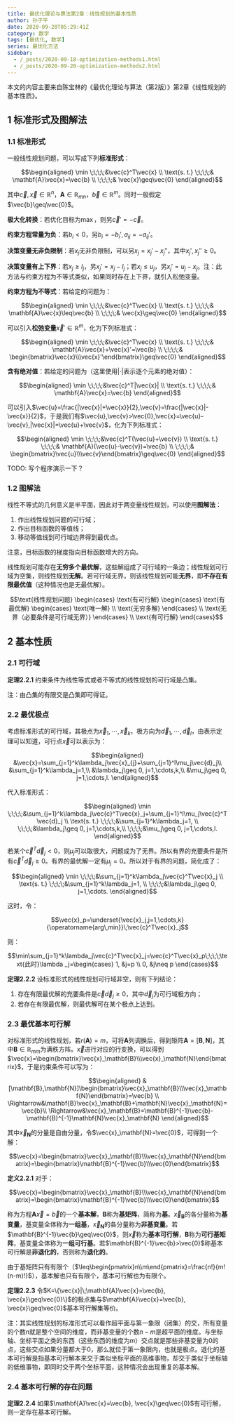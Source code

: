 ```yaml
---
title: 最优化理论与算法第2章：线性规划的基本性质
author: 孙子平
date: 2020-09-20T05:29:41Z
category: 数学
tags: [最优化, 数学]
series: 最优化方法
sidebar:
  - /_posts/2020-09-18-optimization-methods1.html
  - /_posts/2020-09-20-optimization-methods2.html
---
```


本文的内容主要来自陈宝林的《最优化理论与算法（第2版）》第2章《线性规划的基本性质》。

<!-- more -->

## 1 标准形式及图解法

### 1.1 标准形式

一般线性规划问题，可以写成下列**标准形式**：

$$\begin{aligned}
\min         \;\;\;\;&\vec{c}^T\vec{x} \\
\text{s. t.} \;\;\;\;& \mathbf{A}\vec{x}=\vec{b} \\
             \;\;\;\;& \vec{x}\geq\vec{0}
\end{aligned}$$

其中$\vec{c},\vec{x}\in\mathbb{R}^n$，$\mathbf{A}\in\mathbb{R}_{mn}$，$\vec{b}\in\mathbb{R}^m$。同时一般假定$\vec{b}\geq\vec{0}$。

**极大化转换**：若优化目标为$\max$，则另$\vec{c}'=-\vec{c}$。

**约束方程常量为负**：若$b_i<0$，另$b_i=-b_i',a_{ij}=-a_{ij}'$。

**决策变量无非负限制**：若$x_j$无非负限制，可以另$x_j=x_j'-x_j''$，其中$x_j',x_j''\geq 0$。

**决策变量有上下界**：若$x_j\geq l_j$，另$x_j'=x_j-l_j$；若$x_j\leq u_j$，另$x_j'=u_j-x_j$。注：此方法与约束方程为不等式类似，如果同时存在上下界，就引入松弛变量。

**约束方程为不等式**：若给定的问题为：

$$\begin{aligned}
\min         \;\;\;\;&\vec{c}^T\vec{x} \\
\text{s. t.} \;\;\;\;& \mathbf{A}\vec{x}\leq\vec{b} \\
             \;\;\;\;& \vec{x}\geq\vec{0}
\end{aligned}$$

可以引入**松弛变量**$\vec{x}'\in\mathbb{R}^m$，化为下列标准式：

$$\begin{aligned}
\min         \;\;\;\;&\vec{c}^T\vec{x} \\
\text{s. t.} \;\;\;\;& \mathbf{A}\vec{x}+\vec{x}'=\vec{b} \\
             \;\;\;\;& \begin{bmatrix}\vec{x}\\\vec{x}'\end{bmatrix}\geq\vec{0}
\end{aligned}$$

**含有绝对值**：若给定的问题为（这里使用$|\cdot|$表示逐个元素的绝对值）：

$$\begin{aligned}
\min         \;\;\;\;&\vec{c}^T|\vec{x}| \\
\text{s. t.} \;\;\;\;& \mathbf{A}\vec{x}=\vec{b}
\end{aligned}$$

可以引入$\vec{u}=\frac{|\vec{x}|+\vec{x}}{2},\vec{v}=\frac{|\vec{x}|-\vec{x}}{2}$，于是我们有$\vec{u},\vec{v}>\vec{0},\vec{x}=\vec{u}-\vec{v},|\vec{x}|=\vec{u}+\vec{v}$，化为下列标准式：

$$\begin{aligned}
\min         \;\;\;\;&\vec{c}^T(\vec{u}+\vec{v}) \\
\text{s. t.} \;\;\;\;& \mathbf{A}(\vec{u}-\vec{v})=\vec{b} \\
             \;\;\;\;& \begin{bmatrix}\vec{u}\\\vec{v}\end{bmatrix}\geq\vec{0}
\end{aligned}$$

TODO: 写个程序演示一下？

### 1.2 图解法

线性不等式的几何意义是半平面，因此对于两变量线性规划，可以使用**图解法**：

1. 作出线性规划问题的可行域；
2. 作出目标函数的等值线；
3. 移动等值线到可行域边界得到最优点。

注意，目标函数的梯度指向目标函数增大的方向。

线性规划可能存在**无穷多个最优解**，这些解组成了可行域的一条边；线性规划可行域为空集，则线性规划**无解**。若可行域无界，则该线性规划可能**无界**，即**不存在有限最优值**（这种情况也是无最优解）。

$$\text{线性规划问题} \begin{cases}
  \text{有可行解} \begin{cases}
    \text{有最优解} \begin{cases}
      \text{唯一解} \\
      \text{无穷多解}
    \end{cases} \\
    \text{无界（必要条件是可行域无界）}
  \end{cases} \\
  \text{有可行解}
\end{cases}$$

## 2 基本性质

### 2.1 可行域

**定理2.2.1** 约束条件为线性等式或者不等式的线性规划的可行域是凸集。

注：由凸集的有限交是凸集即可得证。

### 2.2 最优极点

考虑标准形式的可行域，其极点为$\vec{x}_1,\cdots,\vec{x}_k$，极方向为$\vec{d}_1,\cdots,\vec{d}_l$，由表示定理可以知道，可行点$\vec{x}$可以表示为：

$$\begin{aligned}
&\vec{x}=\sum_{j=1}^k\lambda_j\vec{x}_{j}+\sum_{j=1}^l\mu_j\vec{d}_j\\
&\sum_{j=1}^k\lambda_j=1,\\
&\lambda_j\geq 0, j=1,\cdots,k,\\
&\mu_j\geq 0, j=1,\cdots,l.
\end{aligned}$$

代入标准形式：

$$\begin{aligned}
\min         \;\;\;\;&\sum_{j=1}^k\lambda_j\vec{c}^T\vec{x}_j+\sum_{j=1}^l\mu_j\vec{c}^T\vec{d}_j \\
\text{s. t.} \;\;\;\;&\sum_{j=1}^k\lambda_j=1, \\
             \;\;\;\;&\lambda_j\geq 0, j=1,\cdots,k,\\
             \;\;\;\;&\mu_j\geq 0, j=1,\cdots,l.
\end{aligned}$$

若某个$\vec{c}^T\vec{d}_j<0$，则$\mu_j$可以取很大，问题成为了无界。所以有界的充要条件是所有$\vec{c}^T\vec{d}_j\geq 0$。有界的最优解一定有$\mu_j=0$。所以对于有界的问题，简化成了：

$$\begin{aligned}
\min         \;\;\;\;&\sum_{j=1}^k\lambda_j\vec{c}^T\vec{x}_j \\
\text{s. t.} \;\;\;\;&\sum_{j=1}^k\lambda_j=1, \\
             \;\;\;\;&\lambda_j\geq 0, j=1,\cdots.
\end{aligned}$$

这时，令：

$$\vec{x}_p=\underset{\vec{x}_j,j=1,\cdots,k}{\operatorname{arg\,min}}\;\vec{c}^T\vec{x}_j$$

则：

$$\min\sum_{j=1}^k\lambda_j\vec{c}^T\vec{x}_j=\vec{c}^T\vec{x}_p\;\;\;\;\text{此时}\lambda _j=\begin{cases}
  1, &j=p \\
  0, &j\neq p
\end{cases}$$

**定理2.2.2** 设标准形式的线性规划可行域非空，则有下列结论：

1. 存在有限最优解的充要条件是$\vec{c}\vec{d}_j\geq 0$，其中$\vec{d}_j$为可行域极方向；
2. 若存在有限最优解，则最优解可在某个极点上达到。

### 2.3 最优基本可行解

对标准形式的线性规划，若$r(\mathbf{A})=m$，可将$\mathbf{A}$列调换后，得到矩阵$\mathbf{A}=[\mathbf{B},\mathbf{N}]$，其中$\mathbf{B}\in\mathbb{R}_{mm}$为满秩方阵。$\vec{x}$进行对应的行变换，可以得到$\vec{x}=\begin{bmatrix}\vec{x}_\mathbf{B}\\\vec{x}_\mathbf{N}\end{bmatrix}$，于是约束条件可以写为：

$$\begin{aligned}
& [\mathbf{B},\mathbf{N}]\begin{bmatrix}\vec{x}_\mathbf{B}\\\vec{x}_\mathbf{N}\end{bmatrix}=\vec{b} \\
\Rightarrow&\mathbf{B}\vec{x}_\mathbf{B}+\mathbf{N}\vec{x}_\mathbf{N}=\vec{b}\\
\Rightarrow&\vec{x}_\mathbf{B}=\mathbf{B}^{-1}\vec{b}-\mathbf{B}^{-1}\mathbf{N}\vec{x}_\mathbf{N}
\end{aligned}$$

其中$\vec{x}_\mathbf{N}$的分量是自由分量，令$\vec{x}_\mathbf{N}=\vec{0}$，可得到一个解：

$$\vec{x}=\begin{bmatrix}\vec{x}_\mathbf{B}\\\vec{x}_\mathbf{N}\end{bmatrix}=\begin{bmatrix}\mathbf{B}^{-1}\vec{b}\\\vec{0}\end{bmatrix}$$

**定义2.2.1** 对于：

$$\vec{x}=\begin{bmatrix}\vec{x}_\mathbf{B}\\\vec{x}_\mathbf{N}\end{bmatrix}=\begin{bmatrix}\mathbf{B}^{-1}\vec{b}\\\vec{0}\end{bmatrix}$$

称为方程$\mathbf{A}\vec{x}=\vec{b}$的一个**基本解**，$\mathbf{B}$称为**基矩阵**，简称为**基**。$\vec{x}_\mathbf{B}$的各分量称为**基变量**，基变量全体称为**一组基**，$\vec{x}_\mathbf{N}$的各分量称为**非基变量**。若$\mathbf{B}^{-1}\vec{b}\geq\vec{0}$，则$\vec{x}$称为**基本可行解**，$\mathbf{B}$称为**可行基矩阵**，基变量全体称为**一组可行基**。若$\mathbf{B}^{-1}\vec{b}>\vec{0}$称基本可行解是**非退化的**，否则称为**退化的**。

由于基矩阵只有有限个（$\leq\begin{pmatrix}n\\m\end{pmatrix}=\frac{n!}{m!(n-m)!}$），基本解也只有有限个，基本可行解也为有限个。

**定理2.2.3** 令$K=\{\vec{x}|\;\mathbf{A}\vec{x}=\vec{b}, \vec{x}\geq\vec{0}\}$的极点集与$\mathbf{A}\vec{x}=\vec{b}, \vec{x}\geq\vec{0}$基本可行解集等价。

注：其实线性规划的标准形式可以看作超平面与第一象限（闭集）的交，所有变量的个数$n$就是整个空间的维度，而非基变量的个数$n-m$是超平面的维度。与坐标轴、坐标平面之类的东西（这些东西的维度为$m$）交点就是那些非基变量为$0$的点，这些交点如果分量都大于$0$，那么就位于第一象限内，也就是极点。退化的基本可行解是指基本可行解本来交于类似坐标平面的高维事物，却交于类似于坐标轴的低维事物，即同时交于两个坐标平面，这种情况会出现重复的基本解。

### 2.4 基本可行解的存在问题

**定理2.2.4** 如果$\mathbf{A}\vec{x}=\vec{b}, \vec{x}\geq\vec{0}$有可行解，则一定存在基本可行解。
